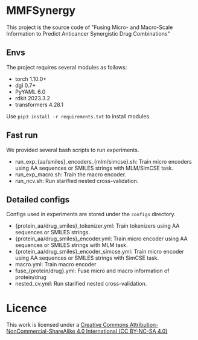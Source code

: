 # MMFSynergy

This project is the source code of "Fusing Micro- and Macro-Scale Information to Predict Anticancer Synergistic Drug Combinations"

## Envs

The project requires several modules as follows:

- torch 1.10.0+
- dgl 0.7+
- PyYAML 6.0
- rdkit 2023.3.2
- transformers 4.28.1

Use `pip3 install -r requirements.txt` to install modules.


## Fast run

We provided several bash scripts to run experiments.

- run\_exp\_{aa/smiles}\_encoders\_{mlm/simcse}.sh: Train micro encoders using AA sequences or SMILES strings with MLM/SimCSE task.
- run\_exp\_macro.sh: Train the macro encoder.
- run_ncv.sh: Run starified nested cross-validation.

## Detailed configs

Configs used in experiments are stored under the `configs` directory.

- {protein_aa/drug_smiles}\_tokenizer.yml: Train tokenizers using AA sequences or SMILES strings.
- {protein_aa/drug_smiles}\_encoder.yml: Train micro encoder using AA sequences or SMILES strings with MLM task.
- {protein_aa/drug_smiles}\_encoder\_simcse.yml: Train micro encoder using AA sequences or SMILES strings with SimCSE task.
- macro.yml: Train macro encoder
- fuse_{protein/drug}.yml: Fuse micro and macro information of protein/drug
- nested_cv.yml: Run starified nested cross-validation.


# Licence

This work is licensed under a [Creative Commons Attribution-NonCommercial-ShareAlike 4.0 International (CC BY-NC-SA 4.0)](https://creativecommons.org/licenses/by-nc-sa/4.0/)
